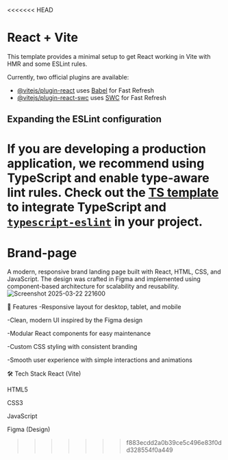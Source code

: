 <<<<<<< HEAD
# React + Vite

This template provides a minimal setup to get React working in Vite with HMR and some ESLint rules.

Currently, two official plugins are available:

- [@vitejs/plugin-react](https://github.com/vitejs/vite-plugin-react/blob/main/packages/plugin-react/README.md) uses [Babel](https://babeljs.io/) for Fast Refresh
- [@vitejs/plugin-react-swc](https://github.com/vitejs/vite-plugin-react-swc) uses [SWC](https://swc.rs/) for Fast Refresh

## Expanding the ESLint configuration

If you are developing a production application, we recommend using TypeScript and enable type-aware lint rules. Check out the [TS template](https://github.com/vitejs/vite/tree/main/packages/create-vite/template-react-ts) to integrate TypeScript and [`typescript-eslint`](https://typescript-eslint.io) in your project.
=======
# Brand-page
A modern, responsive brand landing page built with React, HTML, CSS, and JavaScript. The design was crafted in Figma and implemented using component-based architecture for scalability and reusability.
![Screenshot 2025-03-22 221600](https://github.com/user-attachments/assets/5c32211a-b060-4589-b758-4a59d64bf98a)

🚀 Features
   -Responsive layout for desktop, tablet, and mobile

   -Clean, modern UI inspired by the Figma design

   -Modular React components for easy maintenance

   -Custom CSS styling with consistent branding

   -Smooth user experience with simple interactions and animations

🛠️ Tech Stack
   React (Vite)

   HTML5

   CSS3

  JavaScript 
  
  Figma (Design)
>>>>>>> f883ecdd2a0b39ce5c496e83f0dd328554f0a449
